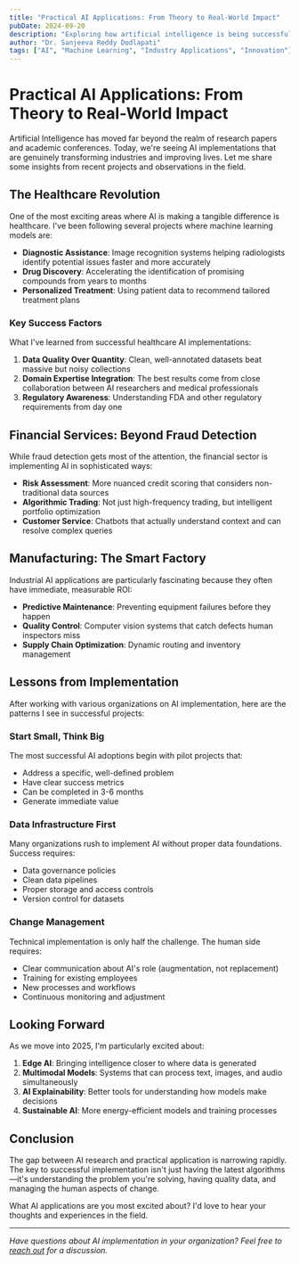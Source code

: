 ```yaml
---
title: "Practical AI Applications: From Theory to Real-World Impact"
pubDate: 2024-09-20
description: "Exploring how artificial intelligence is being successfully implemented across industries, with real examples and lessons learned from the field."
author: "Dr. Sanjeeva Reddy Dodlapati"
tags: ["AI", "Machine Learning", "Industry Applications", "Innovation"]
---
```


# Practical AI Applications: From Theory to Real-World Impact

Artificial Intelligence has moved far beyond the realm of research papers and academic conferences. Today, we're seeing AI implementations that are genuinely transforming industries and improving lives. Let me share some insights from recent projects and observations in the field.

## The Healthcare Revolution

One of the most exciting areas where AI is making a tangible difference is healthcare. I've been following several projects where machine learning models are:

- **Diagnostic Assistance**: Image recognition systems helping radiologists identify potential issues faster and more accurately
- **Drug Discovery**: Accelerating the identification of promising compounds from years to months
- **Personalized Treatment**: Using patient data to recommend tailored treatment plans

### Key Success Factors

What I've learned from successful healthcare AI implementations:

1. **Data Quality Over Quantity**: Clean, well-annotated datasets beat massive but noisy collections
2. **Domain Expertise Integration**: The best results come from close collaboration between AI researchers and medical professionals
3. **Regulatory Awareness**: Understanding FDA and other regulatory requirements from day one

## Financial Services: Beyond Fraud Detection

While fraud detection gets most of the attention, the financial sector is implementing AI in sophisticated ways:

- **Risk Assessment**: More nuanced credit scoring that considers non-traditional data sources
- **Algorithmic Trading**: Not just high-frequency trading, but intelligent portfolio optimization
- **Customer Service**: Chatbots that actually understand context and can resolve complex queries

## Manufacturing: The Smart Factory

Industrial AI applications are particularly fascinating because they often have immediate, measurable ROI:

- **Predictive Maintenance**: Preventing equipment failures before they happen
- **Quality Control**: Computer vision systems that catch defects human inspectors miss
- **Supply Chain Optimization**: Dynamic routing and inventory management

## Lessons from Implementation

After working with various organizations on AI implementation, here are the patterns I see in successful projects:

### Start Small, Think Big

The most successful AI adoptions begin with pilot projects that:
- Address a specific, well-defined problem
- Have clear success metrics
- Can be completed in 3-6 months
- Generate immediate value

### Data Infrastructure First

Many organizations rush to implement AI without proper data foundations. Success requires:
- Data governance policies
- Clean data pipelines
- Proper storage and access controls
- Version control for datasets

### Change Management

Technical implementation is only half the challenge. The human side requires:
- Clear communication about AI's role (augmentation, not replacement)
- Training for existing employees
- New processes and workflows
- Continuous monitoring and adjustment

## Looking Forward

As we move into 2025, I'm particularly excited about:

1. **Edge AI**: Bringing intelligence closer to where data is generated
2. **Multimodal Models**: Systems that can process text, images, and audio simultaneously
3. **AI Explainability**: Better tools for understanding how models make decisions
4. **Sustainable AI**: More energy-efficient models and training processes

## Conclusion

The gap between AI research and practical application is narrowing rapidly. The key to successful implementation isn't just having the latest algorithms—it's understanding the problem you're solving, having quality data, and managing the human aspects of change.

What AI applications are you most excited about? I'd love to hear your thoughts and experiences in the field.

---

*Have questions about AI implementation in your organization? Feel free to [reach out](/contact) for a discussion.*